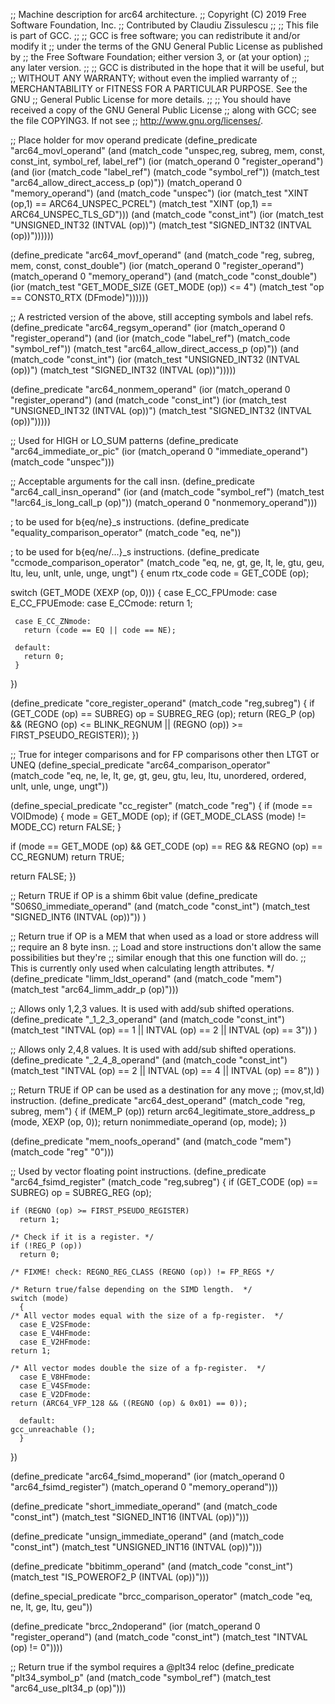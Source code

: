 ;; Machine description for arc64 architecture.
;; Copyright (C) 2019 Free Software Foundation, Inc.
;; Contributed by Claudiu Zissulescu
;;
;; This file is part of GCC.
;;
;; GCC is free software; you can redistribute it and/or modify it
;; under the terms of the GNU General Public License as published by
;; the Free Software Foundation; either version 3, or (at your option)
;; any later version.
;;
;; GCC is distributed in the hope that it will be useful, but
;; WITHOUT ANY WARRANTY; without even the implied warranty of
;; MERCHANTABILITY or FITNESS FOR A PARTICULAR PURPOSE.  See the GNU
;; General Public License for more details.
;;
;; You should have received a copy of the GNU General Public License
;; along with GCC; see the file COPYING3.  If not see
;; <http://www.gnu.org/licenses/>.

;; Place holder for mov operand predicate
(define_predicate "arc64_movl_operand"
  (and (match_code "unspec,reg, subreg, mem, const, const_int, symbol_ref, label_ref")
       (ior (match_operand 0 "register_operand")
	    (and (ior (match_code "label_ref")
		      (match_code "symbol_ref"))
		 (match_test "arc64_allow_direct_access_p (op)"))
	    (match_operand 0 "memory_operand")
	    (and (match_code "unspec")
		 (ior (match_test "XINT (op,1) == ARC64_UNSPEC_PCREL")
		      (match_test "XINT (op,1) == ARC64_UNSPEC_TLS_GD")))
	    (and (match_code "const_int")
		 (ior (match_test "UNSIGNED_INT32 (INTVAL (op))")
		      (match_test "SIGNED_INT32 (INTVAL (op))"))))))

(define_predicate "arc64_movf_operand"
  (and (match_code "reg, subreg, mem, const, const_double")
       (ior (match_operand 0 "register_operand")
	    (match_operand 0 "memory_operand")
	    (and (match_code "const_double")
		 (ior (match_test "GET_MODE_SIZE (GET_MODE (op)) <= 4")
		      (match_test "op == CONST0_RTX (DFmode)"))))))

;; A restricted version of the above, still accepting symbols and label refs.
(define_predicate "arc64_regsym_operand"
  (ior (match_operand 0 "register_operand")
       (and (ior (match_code "label_ref")
		 (match_code "symbol_ref"))
	    (match_test "arc64_allow_direct_access_p (op)"))
       (and (match_code "const_int")
	    (ior (match_test "UNSIGNED_INT32 (INTVAL (op))")
		 (match_test "SIGNED_INT32 (INTVAL (op))")))))

(define_predicate "arc64_nonmem_operand"
  (ior (match_operand 0 "register_operand")
       (and (match_code "const_int")
	    (ior (match_test "UNSIGNED_INT32 (INTVAL (op))")
		 (match_test "SIGNED_INT32 (INTVAL (op))")))))

;; Used for HIGH or LO_SUM patterns
(define_predicate "arc64_immediate_or_pic"
  (ior (match_operand 0 "immediate_operand")
       (match_code "unspec")))

;; Acceptable arguments for the call insn.
(define_predicate "arc64_call_insn_operand"
  (ior (and (match_code "symbol_ref")
	    (match_test "!arc64_is_long_call_p (op)"))
       (match_operand 0 "nonmemory_operand")))

; to be used for b{eq/ne}_s instructions.
(define_predicate "equality_comparison_operator"
  (match_code "eq, ne"))

; to be used for b{eq/ne/...}_s instructions.
(define_predicate "ccmode_comparison_operator"
  (match_code "eq, ne, gt, ge, lt, le, gtu, geu, ltu, leu,
	       unlt, unle, unge, ungt")
  {
   enum rtx_code code = GET_CODE (op);

   switch (GET_MODE (XEXP (op, 0)))
   {
     case E_CC_FPUmode:
     case E_CC_FPUEmode:
     case E_CCmode:
       return 1;

     case E_CC_ZNmode:
       return (code == EQ || code == NE);

     default:
       return 0;
     }
   })

(define_predicate "core_register_operand"
  (match_code "reg,subreg")
  {
   if (GET_CODE (op) == SUBREG)
     op = SUBREG_REG (op);
   return (REG_P (op)
	   && (REGNO (op) <= BLINK_REGNUM
	       || (REGNO (op)) >= FIRST_PSEUDO_REGISTER));
  })


;; True for integer comparisons and for FP comparisons other then LTGT or UNEQ
(define_special_predicate "arc64_comparison_operator"
  (match_code "eq, ne, le, lt, ge, gt, geu, gtu, leu, ltu, unordered,
	       ordered, unlt, unle, unge, ungt"))

(define_special_predicate "cc_register"
  (match_code "reg")
{
  if (mode == VOIDmode)
    {
      mode = GET_MODE (op);
      if (GET_MODE_CLASS (mode) != MODE_CC)
	return FALSE;
    }

  if (mode == GET_MODE (op) && GET_CODE (op) == REG && REGNO (op) == CC_REGNUM)
    return TRUE;

  return FALSE;
})

;; Return TRUE if OP is a shimm 6bit value
(define_predicate "S06S0_immediate_operand"
  (and (match_code "const_int")
       (match_test "SIGNED_INT6 (INTVAL (op))"))
)

;; Return true if OP is a MEM that when used as a load or store address will
;; require an 8 byte insn.
;; Load and store instructions don't allow the same possibilities but they're
;; similar enough that this one function will do.
;; This is currently only used when calculating length attributes.  */
(define_predicate "limm_ldst_operand"
  (and (match_code "mem")
       (match_test "arc64_limm_addr_p (op)")))

;; Allows only 1,2,3 values.  It is used with add/sub shifted operations.
(define_predicate "_1_2_3_operand"
  (and (match_code "const_int")
       (match_test "INTVAL (op) == 1 || INTVAL (op) == 2 || INTVAL (op) == 3"))
)

;; Allows only 2,4,8 values.  It is used with add/sub shifted operations.
(define_predicate "_2_4_8_operand"
  (and (match_code "const_int")
       (match_test "INTVAL (op) == 2 || INTVAL (op) == 4 || INTVAL (op) == 8"))
)

;; Return TRUE if OP can be used as a destination for any move
;; (mov,st,ld) instruction.
(define_predicate "arc64_dest_operand"
  (match_code "reg, subreg, mem")
  {
   if (MEM_P (op))
      return arc64_legitimate_store_address_p (mode, XEXP (op, 0));
   return nonimmediate_operand (op, mode);
  })

(define_predicate "mem_noofs_operand"
  (and (match_code "mem")
       (match_code "reg" "0")))

;; Used by vector floating point instructions.
(define_predicate "arc64_fsimd_register"
  (match_code "reg,subreg")
  {
    if (GET_CODE (op) == SUBREG)
      op = SUBREG_REG (op);

    if (REGNO (op) >= FIRST_PSEUDO_REGISTER)
      return 1;

    /* Check if it is a register. */
    if (!REG_P (op))
      return 0;

    /* FIXME! check: REGNO_REG_CLASS (REGNO (op)) != FP_REGS */

    /* Return true/false depending on the SIMD length.  */
    switch (mode)
      {
	/* All vector modes equal with the size of a fp-register.  */
      case E_V2SFmode:
      case E_V4HFmode:
      case E_V2HFmode:
	return 1;

	/* All vector modes double the size of a fp-register.  */
      case E_V8HFmode:
      case E_V4SFmode:
      case E_V2DFmode:
	return (ARC64_VFP_128 && ((REGNO (op) & 0x01) == 0));

      default:
	gcc_unreachable ();
      }
  })

(define_predicate "arc64_fsimd_moperand"
  (ior (match_operand 0 "arc64_fsimd_register")
       (match_operand 0 "memory_operand")))

(define_predicate "short_immediate_operand"
  (and (match_code "const_int")
       (match_test "SIGNED_INT16 (INTVAL (op))")))

(define_predicate "unsign_immediate_operand"
  (and (match_code "const_int")
       (match_test "UNSIGNED_INT16 (INTVAL (op))")))

(define_predicate "bbitimm_operand"
  (and (match_code "const_int")
       (match_test "IS_POWEROF2_P (INTVAL (op))")))

(define_special_predicate "brcc_comparison_operator"
  (match_code "eq, ne, lt, ge, ltu, geu"))

(define_predicate "brcc_2ndoperand"
  (ior (match_operand 0 "register_operand")
       (and (match_code "const_int")
	    (match_test "INTVAL (op) != 0"))))

;; Return true if the symbol requires a @plt34 reloc
(define_predicate "plt34_symbol_p"
  (and (match_code "symbol_ref")
       (match_test "arc64_use_plt34_p (op)")))
